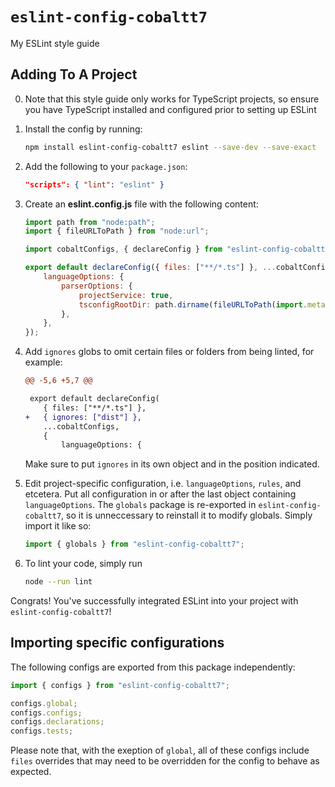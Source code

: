 # `eslint-config-cobaltt7`

My ESLint style guide

## Adding To A Project

0. Note that this style guide only works for TypeScript projects, so ensure you have TypeScript installed and configured
   prior to setting up ESLint

1. Install the config by running:

    ```bash
    npm install eslint-config-cobaltt7 eslint --save-dev --save-exact
    ```

2. Add the following to your `package.json`:

    ```json
    "scripts": { "lint": "eslint" }
    ```

3. Create an **eslint.config.js** file with the following content:

    ```javascript
    import path from "node:path";
    import { fileURLToPath } from "node:url";

    import cobaltConfigs, { declareConfig } from "eslint-config-cobaltt7";

    export default declareConfig({ files: ["**/*.ts"] }, ...cobaltConfigs, {
    	languageOptions: {
    		parserOptions: {
    			projectService: true,
    			tsconfigRootDir: path.dirname(fileURLToPath(import.meta.url)),
    		},
    	},
    });
    ```

4. Add `ignores` globs to omit certain files or folders from being linted, for example:

    ```diff
    @@ -5,6 +5,7 @@

     export default declareConfig(
     	{ files: ["**/*.ts"] },
    +	{ ignores: ["dist"] },
     	...cobaltConfigs,
     	{
     		languageOptions: {
    ```

    Make sure to put `ignores` in its own object and in the position indicated.

5. Edit project-specific configuration, i.e. `languageOptions`, `rules`, and etcetera. Put all configuration in or after
   the last object containing `languageOptions`. The `globals` package is re-exported in `eslint-config-cobaltt7`, so it
   is unneccessary to reinstall it to modify globals. Simply import it like so:

    ```js
    import { globals } from "eslint-config-cobaltt7";
    ```

6. To lint your code, simply run

    ```bash
    node --run lint
    ```

Congrats! You've successfully integrated ESLint into your project with `eslint-config-cobaltt7`!

## Importing specific configurations

The following configs are exported from this package independently:

```js
import { configs } from "eslint-config-cobaltt7";

configs.global;
configs.configs;
configs.declarations;
configs.tests;
```

Please note that, with the exeption of `global`, all of these configs include `files` overrides that may need to be
overridden for the config to behave as expected.
